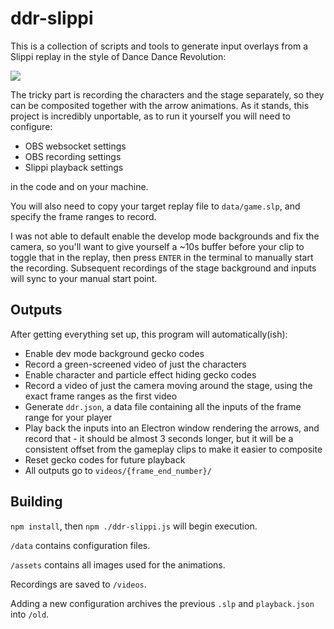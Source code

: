 # ddr-slippi
This is a collection of scripts and tools to generate input overlays from a Slippi replay in the style of Dance Dance Revolution:

![](assets/example.gif)

The tricky part is recording the characters and the stage separately, so they can be composited together with the arrow animations. As it stands, this project is incredibly unportable, as to run it yourself you will need to configure:
- OBS websocket settings
- OBS recording settings
- Slippi playback settings

in the code and on your machine.

You will also need to copy your target replay file to `data/game.slp`, and specify the frame ranges to record.

I was not able to default enable the develop mode backgrounds and fix the camera, so you'll want to give yourself a ~10s buffer before your clip to toggle that in the replay, then press `ENTER` in the terminal to manually start the recording. Subsequent recordings of the stage background and inputs will sync to your manual start point.

## Outputs
After getting everything set up, this program will automatically(ish):
- Enable dev mode background gecko codes
- Record a green-screened video of just the characters
- Enable character and particle effect hiding gecko codes
- Record a video of just the camera moving around the stage, using the exact frame ranges as the first video
- Generate `ddr.json`, a data file containing all the inputs of the frame range for your player
- Play back the inputs into an Electron window rendering the arrows, and record that - it should be almost 3 seconds longer, but it will be a consistent offset from the gameplay clips to make it easier to composite
- Reset gecko codes for future playback
- All outputs go to `videos/{frame_end_number}/`

## Building
`npm install`, then `npm ./ddr-slippi.js` will begin execution.

`/data` contains configuration files.

`/assets` contains all images used for the animations.

Recordings are saved to `/videos`.

Adding a new configuration archives the previous `.slp` and `playback.json` into `/old`.
